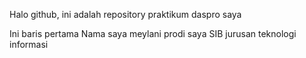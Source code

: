 Halo github, ini adalah repository praktikum daspro saya

Ini baris pertama
Nama saya meylani
prodi saya SIB
jurusan teknologi informasi